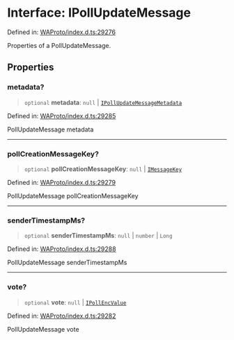 # Interface: IPollUpdateMessage

Defined in: [WAProto/index.d.ts:29276](https://github.com/Fokusdotid/Baileys/blob/6a8e2076fa4119b2d5152250d579a4fbed394533/WAProto/index.d.ts#L29276)

Properties of a PollUpdateMessage.

## Properties

### metadata?

> `optional` **metadata**: `null` \| [`IPollUpdateMessageMetadata`](IPollUpdateMessageMetadata.md)

Defined in: [WAProto/index.d.ts:29285](https://github.com/Fokusdotid/Baileys/blob/6a8e2076fa4119b2d5152250d579a4fbed394533/WAProto/index.d.ts#L29285)

PollUpdateMessage metadata

***

### pollCreationMessageKey?

> `optional` **pollCreationMessageKey**: `null` \| [`IMessageKey`](../../../interfaces/IMessageKey.md)

Defined in: [WAProto/index.d.ts:29279](https://github.com/Fokusdotid/Baileys/blob/6a8e2076fa4119b2d5152250d579a4fbed394533/WAProto/index.d.ts#L29279)

PollUpdateMessage pollCreationMessageKey

***

### senderTimestampMs?

> `optional` **senderTimestampMs**: `null` \| `number` \| `Long`

Defined in: [WAProto/index.d.ts:29288](https://github.com/Fokusdotid/Baileys/blob/6a8e2076fa4119b2d5152250d579a4fbed394533/WAProto/index.d.ts#L29288)

PollUpdateMessage senderTimestampMs

***

### vote?

> `optional` **vote**: `null` \| [`IPollEncValue`](IPollEncValue.md)

Defined in: [WAProto/index.d.ts:29282](https://github.com/Fokusdotid/Baileys/blob/6a8e2076fa4119b2d5152250d579a4fbed394533/WAProto/index.d.ts#L29282)

PollUpdateMessage vote

